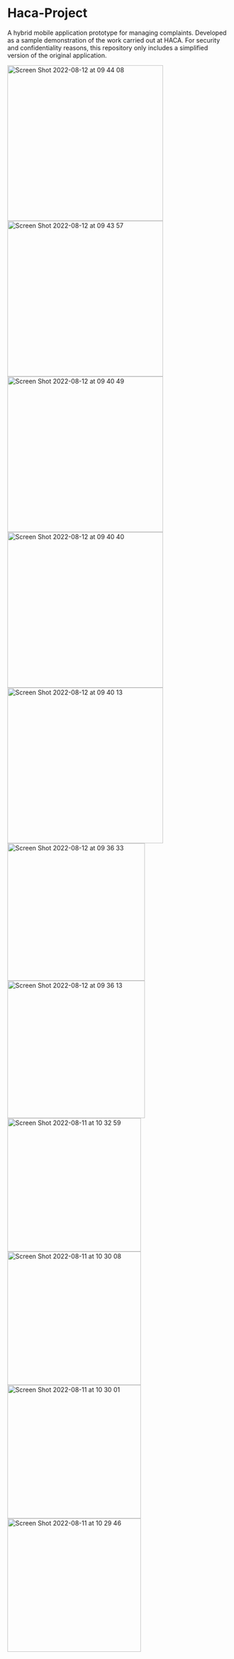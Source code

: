 # Haca-Project
A hybrid mobile application prototype for managing complaints. Developed as a sample demonstration of the work carried out at HACA. For security and confidentiality reasons, this repository only includes a simplified version of the original application.

<img width="351" alt="Screen Shot 2022-08-12 at 09 44 08" src="https://github.com/user-attachments/assets/f5de4cc5-2c9b-4b73-9e4e-a718676aeba1" />
<img width="351" alt="Screen Shot 2022-08-12 at 09 43 57" src="https://github.com/user-attachments/assets/d3812792-88fd-4bf4-acc2-9d9970df0448" />
<img width="351" alt="Screen Shot 2022-08-12 at 09 40 49" src="https://github.com/user-attachments/assets/ed9db1f7-c37c-4d02-922c-650f8e03d9d9" />
<img width="351" alt="Screen Shot 2022-08-12 at 09 40 40" src="https://github.com/user-attachments/assets/99776f78-a6fc-4961-8c02-34dfa4cf40af" />
<img width="351" alt="Screen Shot 2022-08-12 at 09 40 13" src="https://github.com/user-attachments/assets/e8b03200-2926-47d7-a70f-72054bddbe15" />
<img width="310" alt="Screen Shot 2022-08-12 at 09 36 33" src="https://github.com/user-attachments/assets/43930502-83b6-411d-8bc5-5ca0cb35c1a0" />
<img width="310" alt="Screen Shot 2022-08-12 at 09 36 13" src="https://github.com/user-attachments/assets/f6385fdf-05a0-40a7-acd5-7fa868155492" />
<img width="301" alt="Screen Shot 2022-08-11 at 10 32 59" src="https://github.com/user-attachments/assets/c47b1578-09f4-4ec2-86e0-0e5cb7f36621" />
<img width="301" alt="Screen Shot 2022-08-11 at 10 30 08" src="https://github.com/user-attachments/assets/74e2c112-c62f-46cb-b909-ad1aeef644b0" />
<img width="301" alt="Screen Shot 2022-08-11 at 10 30 01" src="https://github.com/user-attachments/assets/96df52b3-927f-4463-b98e-15488225f953" />
<img width="301" alt="Screen Shot 2022-08-11 at 10 29 46" src="https://github.com/user-attachments/assets/d60cf849-49d9-4245-90b5-5c2574a087cd" />
